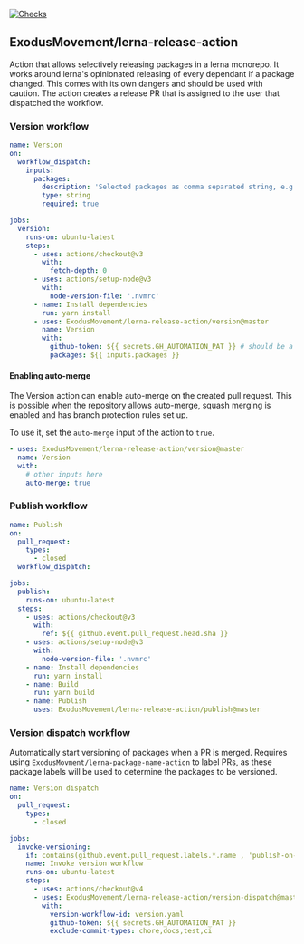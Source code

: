 [![Checks](https://github.com/ExodusMovement/lerna-release-action/actions/workflows/checks.yml/badge.svg)](https://github.com/ExodusMovement/lerna-release-action/actions/workflows/checks.yml)

## ExodusMovement/lerna-release-action

Action that allows selectively releasing packages in a lerna monorepo. It works around lerna's opinionated releasing of every dependant if a package changed. This comes with its own dangers and should be used with caution. The action creates
a release PR that is assigned to the user that dispatched the workflow.

### Version workflow

```yaml
name: Version
on:
  workflow_dispatch:
    inputs:
      packages:
        description: 'Selected packages as comma separated string, e.g. @exodus/storage-spec,@exodus/formatting or just storage-spec,formatting'
        type: string
        required: true

jobs:
  version:
    runs-on: ubuntu-latest
    steps:
      - uses: actions/checkout@v3
        with:
          fetch-depth: 0
      - uses: actions/setup-node@v3
        with:
          node-version-file: '.nvmrc'
      - name: Install dependencies
        run: yarn install
      - uses: ExodusMovement/lerna-release-action/version@master
        name: Version
        with:
          github-token: ${{ secrets.GH_AUTOMATION_PAT }} # should be a PAT so that checks run on the release PR
          packages: ${{ inputs.packages }}
```

#### Enabling auto-merge

The Version action can enable auto-merge on the created pull request. This is possible when the repository allows auto-merge, squash merging is enabled and has branch protection rules set up.

To use it, set the `auto-merge` input of the action to `true`.

```yaml
- uses: ExodusMovement/lerna-release-action/version@master
  name: Version
  with:
    # other inputs here
    auto-merge: true
```

### Publish workflow

```yaml
name: Publish
on:
  pull_request:
    types:
      - closed
  workflow_dispatch:

jobs:
  publish:
    runs-on: ubuntu-latest
  steps:
    - uses: actions/checkout@v3
      with:
        ref: ${{ github.event.pull_request.head.sha }}
    - uses: actions/setup-node@v3
      with:
        node-version-file: '.nvmrc'
    - name: Install dependencies
      run: yarn install
    - name: Build
      run: yarn build
    - name: Publish
      uses: ExodusMovement/lerna-release-action/publish@master
```

### Version dispatch workflow

Automatically start versioning of packages when a PR is merged. Requires using `ExodusMovment/lerna-package-name-action` to label PRs, as these package labels will be used to determine the packages to be versioned.

```yaml
name: Version dispatch
on:
  pull_request:
    types:
      - closed

jobs:
  invoke-versioning:
    if: contains(github.event.pull_request.labels.*.name , 'publish-on-merge') == false && contains(github.event.pull_request.labels.*.name , 'skip-release') == false
    name: Invoke version workflow
    runs-on: ubuntu-latest
    steps:
      - uses: actions/checkout@v4
      - uses: ExodusMovement/lerna-release-action/version-dispatch@master
        with:
          version-workflow-id: version.yaml
          github-token: ${{ secrets.GH_AUTOMATION_PAT }}
          exclude-commit-types: chore,docs,test,ci
```
